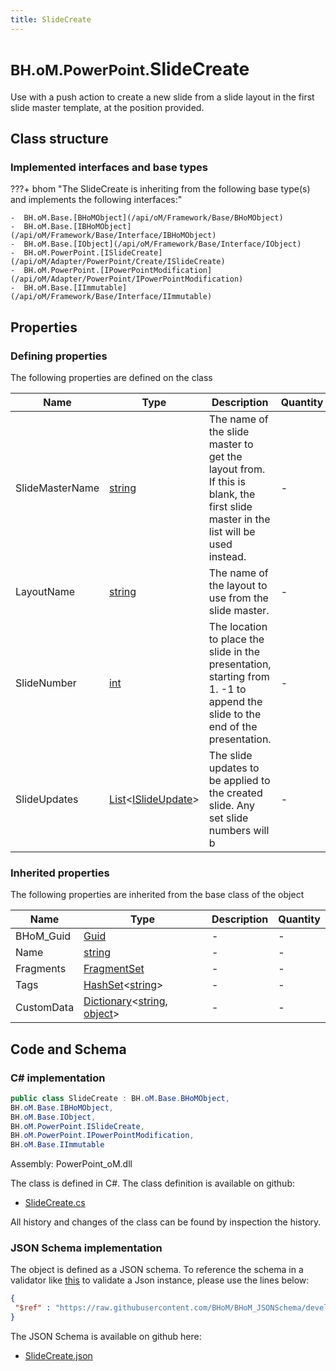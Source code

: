 ```yaml
---
title: SlideCreate
---
```


# <small>BH.oM.PowerPoint.</small>**SlideCreate**

Use with a push action to create a new slide from a slide layout in the first slide master template, at the position provided.

## Class structure

### Implemented interfaces and base types

???+ bhom "The SlideCreate is inheriting from the following base type(s) and implements the following interfaces:"

    -  BH.oM.Base.[BHoMObject](/api/oM/Framework/Base/BHoMObject)
    -  BH.oM.Base.[IBHoMObject](/api/oM/Framework/Base/Interface/IBHoMObject)
    -  BH.oM.Base.[IObject](/api/oM/Framework/Base/Interface/IObject)
    -  BH.oM.PowerPoint.[ISlideCreate](/api/oM/Adapter/PowerPoint/Create/ISlideCreate)
    -  BH.oM.PowerPoint.[IPowerPointModification](/api/oM/Adapter/PowerPoint/IPowerPointModification)
    -  BH.oM.Base.[IImmutable](/api/oM/Framework/Base/Interface/IImmutable)


## Properties



### Defining properties

The following properties are defined on the class

| Name             | Type             | Description      | Quantity         |
|------------------|------------------|------------------|------------------|
| SlideMasterName | [string](https://learn.microsoft.com/en-us/dotnet/api/System.String?view=netstandard-2.0) | The name of the slide master to get the layout from. If this is blank, the first slide master in the list will be used instead. | - |
| LayoutName | [string](https://learn.microsoft.com/en-us/dotnet/api/System.String?view=netstandard-2.0) | The name of the layout to use from the slide master. | - |
| SlideNumber | [int](https://learn.microsoft.com/en-us/dotnet/api/System.Int32?view=netstandard-2.0) | The location to place the slide in the presentation, starting from 1. -1 to append the slide to the end of the presentation. | - |
| SlideUpdates | [List](https://learn.microsoft.com/en-us/dotnet/api/System.Collections.Generic.List-1?view=netstandard-2.0)&lt;[ISlideUpdate](/api/oM/Adapter/PowerPoint/Update/ISlideUpdate)&gt; | The slide updates to be applied to the created slide. Any set slide numbers will b | - |


### Inherited properties
The following properties are inherited from the base class of the object

| Name             | Type             | Description      | Quantity         |
|------------------|------------------|------------------|------------------|
| BHoM_Guid | [Guid](https://learn.microsoft.com/en-us/dotnet/api/System.Guid?view=netstandard-2.0) | - | - |
| Name | [string](https://learn.microsoft.com/en-us/dotnet/api/System.String?view=netstandard-2.0) | - | - |
| Fragments | [FragmentSet](/api/oM/Framework/Base/FragmentSet) | - | - |
| Tags | [HashSet](https://learn.microsoft.com/en-us/dotnet/api/System.Collections.Generic.HashSet-1?view=netstandard-2.0)&lt;[string](https://learn.microsoft.com/en-us/dotnet/api/System.String?view=netstandard-2.0)&gt; | - | - |
| CustomData | [Dictionary](https://learn.microsoft.com/en-us/dotnet/api/System.Collections.Generic.Dictionary-2?view=netstandard-2.0)&lt;[string](https://learn.microsoft.com/en-us/dotnet/api/System.String?view=netstandard-2.0), [object](https://learn.microsoft.com/en-us/dotnet/api/System.Object?view=netstandard-2.0)&gt; | - | - |


## Code and Schema

### C# implementation

``` C# title="C#"
public class SlideCreate : BH.oM.Base.BHoMObject,
BH.oM.Base.IBHoMObject,
BH.oM.Base.IObject,
BH.oM.PowerPoint.ISlideCreate,
BH.oM.PowerPoint.IPowerPointModification,
BH.oM.Base.IImmutable
```

Assembly: PowerPoint_oM.dll

The class is defined in C#. The class definition is available on github:

- [SlideCreate.cs](https://github.com/BHoM/PowerPoint_Toolkit/blob/develop/PowerPoint_oM/Create\SlideCreate.cs)

All history and changes of the class can be found by inspection the history.
### JSON Schema implementation

The object is defined as a JSON schema. To reference the schema in a validator like [this](https://www.jsonschemavalidator.net/) to validate a Json instance, please use the lines below:

``` json title="JSON Schema"
{
 "$ref" : "https://raw.githubusercontent.com/BHoM/BHoM_JSONSchema/develop/PowerPoint_oM/SlideCreate.json"
}
```

The JSON Schema is available on github here:

- [SlideCreate.json](https://github.com/BHoM/BHoM_JSONSchema/blob/develop/PowerPoint_oM/SlideCreate.json)
